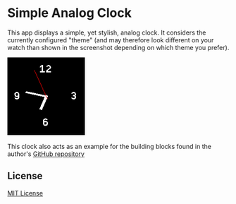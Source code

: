 # Simple Analog Clock #

This app displays a simple, yet stylish, analog clock. It considers the
currently configured "theme" (and may therefore look different on your watch
than shown in the screenshot depending on which theme you prefer).

![](app-screenshot.png)

This clock also acts as an example for the building blocks found in the author's
[GitHub repository](https://github.com/rozek/banglejs-2-activities)

## License ##

[MIT License](LICENSE)
